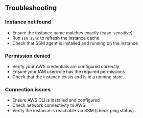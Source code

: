 ## Troubleshooting

### Instance not found

- Ensure the instance name matches exactly (case-sensitive)
- Run `ssm sync` to refresh the instance cache
- Check that SSM agent is installed and running on the instance

### Permission denied

- Verify your AWS credentials are configured correctly
- Ensure your IAM user/role has the required permissions
- Check that the instance exists and is in a running state

### Connection issues

- Ensure AWS CLI is installed and configured
- Check network connectivity to AWS
- Verify the instance is reachable via SSM (check ping status)


